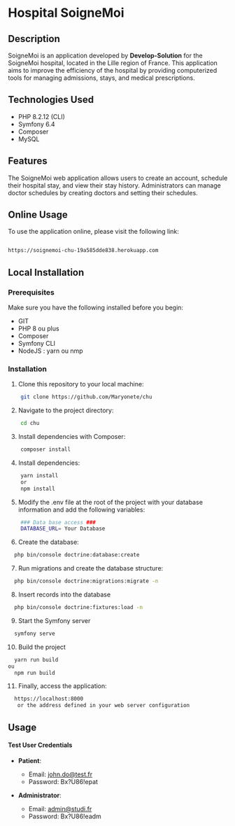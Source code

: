 # Hospital SoigneMoi

## Description

SoigneMoi is an application developed by **Develop-Solution** for the SoigneMoi hospital, located in the Lille region of France. This application aims to improve the efficiency of the hospital by providing computerized tools for managing admissions, stays, and medical prescriptions.

## Technologies Used

- PHP 8.2.12 (CLI)
- Symfony 6.4
- Composer
- MySQL

## Features

The SoigneMoi web application allows users to create an account, schedule their hospital stay, and view their stay history. Administrators can manage doctor schedules by creating doctors and setting their schedules.

## Online Usage

To use the application online, please visit the following link:

```bash

https://soignemoi-chu-19a585dde838.herokuapp.com

```

## Local Installation

### Prerequisites

Make sure you have the following installed before you begin:

- GIT
- PHP 8 ou plus
- Composer
- Symfony CLI
- NodeJS : yarn ou nmp

### Installation

1. Clone this repository to your local machine:

```bash
    git clone https://github.com/Maryonete/chu
```

2. Navigate to the project directory:

```bash
    cd chu
```

3. Install dependencies with Composer:

```bash
    composer install
```

4. Install dependencies:

```bash
    yarn install
    or
    npm install
```

5. Modify the .env file at the root of the project with your database information and add the following variables:

```bash
    ### Data base access ###
    DATABASE_URL= Your Database
```

6. Create the database:

```bash
  php bin/console doctrine:database:create
```

7. Run migrations and create the database structure:

```bash
  php bin/console doctrine:migrations:migrate -n
```

8. Insert records into the database

```bash
  php bin/console doctrine:fixtures:load -n
```

9. Start the Symfony server

```bash
  symfony serve
```

10. Build the project

```bash
  yarn run build
ou
  npm run build
```

11. Finally, access the application:

```bash
  https://localhost:8000
   or the address defined in your web server configuration
```

## Usage

#### Test User Credentials

- **Patient**:

  - Email: john.do@test.fr
  - Password: Bx?U86!epat

- **Administrator**:
  - Email: admin@studi.fr
  - Password: Bx?U86!eadm
